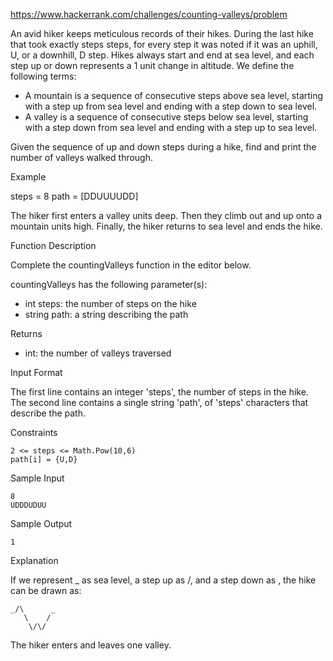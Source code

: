 https://www.hackerrank.com/challenges/counting-valleys/problem

An avid hiker keeps meticulous records of their hikes. During the last hike that took exactly steps steps, for every step it was noted if it was an uphill, U, or a downhill, D step. Hikes always start and end at sea level, and each step up or down represents a 1 unit change in altitude. We define the following terms:

- A mountain is a sequence of consecutive steps above sea level, starting with a step up from sea level and ending with a step down to sea level.
- A valley is a sequence of consecutive steps below sea level, starting with a step down from sea level and ending with a step up to sea level.

Given the sequence of up and down steps during a hike, find and print the number of valleys walked through.

Example

steps = 8 path = [DDUUUUDD]

The hiker first enters a valley  units deep. Then they climb out and up onto a mountain  units high. Finally, the hiker returns to sea level and ends the hike.

Function Description

Complete the countingValleys function in the editor below.

countingValleys has the following parameter(s):

- int steps: the number of steps on the hike
- string path: a string describing the path

Returns

- int: the number of valleys traversed

Input Format

The first line contains an integer 'steps', the number of steps in the hike.
The second line contains a single string 'path', of 'steps' characters that describe the path.

Constraints

```
2 <= steps <= Math.Pow(10,6)
path[i] = {U,D}
```

Sample Input

```
8
UDDDUDUU
```

Sample Output

```
1
```

Explanation

If we represent _ as sea level, a step up as /, and a step down as \, the hike can be drawn as:

```
_/\      _
   \    /
    \/\/
```

The hiker enters and leaves one valley.